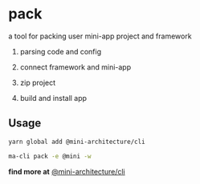 # pack

a tool for packing user mini-app project and framework

1. parsing code and config

2. connect framework and mini-app

3. zip project

4. build and install app

## Usage

```bash
yarn global add @mini-architecture/cli

ma-cli pack -e @mini -w
```

**find more at** [@mini-architecture/cli](https://github.com/lawler61/mini-architecture/tree/master/packages/cli)

